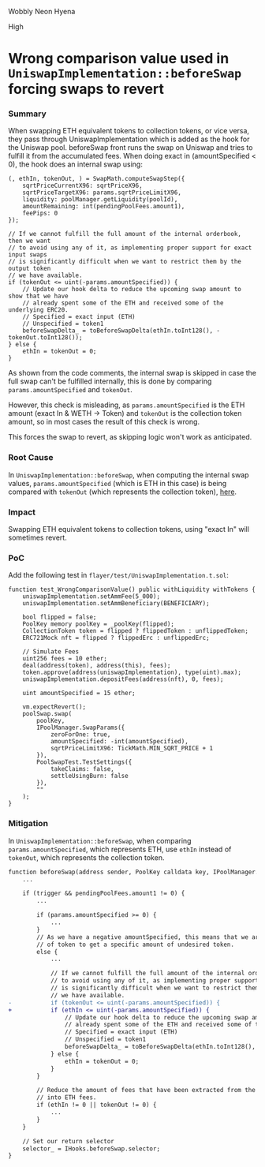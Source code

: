 Wobbly Neon Hyena

High

# Wrong comparison value used in `UniswapImplementation::beforeSwap` forcing swaps to revert

### Summary

When swapping ETH equivalent tokens to collection tokens, or vice versa, they pass through UniswapImplementation which is added as the hook for the Uniswap pool. beforeSwap front runs the swap on Uniswap and tries to fulfill it from the accumulated fees. When doing exact in (amountSpecified < 0), the hook does an internal swap using:
```solidity
(, ethIn, tokenOut, ) = SwapMath.computeSwapStep({
    sqrtPriceCurrentX96: sqrtPriceX96,
    sqrtPriceTargetX96: params.sqrtPriceLimitX96,
    liquidity: poolManager.getLiquidity(poolId),
    amountRemaining: int(pendingPoolFees.amount1),
    feePips: 0
});

// If we cannot fulfill the full amount of the internal orderbook, then we want
// to avoid using any of it, as implementing proper support for exact input swaps
// is significantly difficult when we want to restrict them by the output token
// we have available.
if (tokenOut <= uint(-params.amountSpecified)) {
    // Update our hook delta to reduce the upcoming swap amount to show that we have
    // already spent some of the ETH and received some of the underlying ERC20.
    // Specified = exact input (ETH)
    // Unspecified = token1
    beforeSwapDelta_ = toBeforeSwapDelta(ethIn.toInt128(), -tokenOut.toInt128());
} else {
    ethIn = tokenOut = 0;
}
```
As shown from the code comments, the internal swap is skipped in case the full swap can't be fulfilled internally, this is done by comparing `params.amountSpecified` and `tokenOut`.

However, this check is misleading, as `params.amountSpecified` is the ETH amount (exact In & WETH -> Token) and `tokenOut` is the collection token amount, so in most cases the result of this check is wrong.

This forces the swap to revert, as skipping logic won't work as anticipated.

### Root Cause

In `UniswapImplementation::beforeSwap`, when computing the internal swap values, `params.amountSpecified` (which is ETH in this case) is being compared with `tokenOut` (which represents the collection token), [here](https://github.com/sherlock-audit/2024-08-flayer/blob/main/flayer/src/contracts/implementation/UniswapImplementation.sol#L547).

### Impact

Swapping ETH equivalent tokens to collection tokens, using "exact In" will sometimes revert.

### PoC

Add the following test in `flayer/test/UniswapImplementation.t.sol`:

```solidity
function test_WrongComparisonValue() public withLiquidity withTokens {
    uniswapImplementation.setAmmFee(5_000);
    uniswapImplementation.setAmmBeneficiary(BENEFICIARY);

    bool flipped = false;
    PoolKey memory poolKey = _poolKey(flipped);
    CollectionToken token = flipped ? flippedToken : unflippedToken;
    ERC721Mock nft = flipped ? flippedErc : unflippedErc;

    // Simulate Fees
    uint256 fees = 10 ether;
    deal(address(token), address(this), fees);
    token.approve(address(uniswapImplementation), type(uint).max);
    uniswapImplementation.depositFees(address(nft), 0, fees);

    uint amountSpecified = 15 ether;

    vm.expectRevert();
    poolSwap.swap(
        poolKey,
        IPoolManager.SwapParams({
            zeroForOne: true,
            amountSpecified: -int(amountSpecified),
            sqrtPriceLimitX96: TickMath.MIN_SQRT_PRICE + 1
        }),
        PoolSwapTest.TestSettings({
            takeClaims: false,
            settleUsingBurn: false
        }),
        ""
    );
}
```



### Mitigation

In `UniswapImplementation::beforeSwap`, when comparing `params.amountSpecified`, which represents ETH, use `ethIn` instead of `tokenOut`, which represents the collection token.

```diff
function beforeSwap(address sender, PoolKey calldata key, IPoolManager.SwapParams memory params, bytes calldata hookData) public override onlyByPoolManager returns (bytes4 selector_, BeforeSwapDelta beforeSwapDelta_, uint24 swapFee_) {
    ...

    if (trigger && pendingPoolFees.amount1 != 0) {
        ...

        if (params.amountSpecified >= 0) {
            ...
        }
        // As we have a negative amountSpecified, this means that we are spending any amount
        // of token to get a specific amount of undesired token.
        else {
            ...

            // If we cannot fulfill the full amount of the internal orderbook, then we want
            // to avoid using any of it, as implementing proper support for exact input swaps
            // is significantly difficult when we want to restrict them by the output token
            // we have available.
-           if (tokenOut <= uint(-params.amountSpecified)) {
+           if (ethIn <= uint(-params.amountSpecified)) {
                // Update our hook delta to reduce the upcoming swap amount to show that we have
                // already spent some of the ETH and received some of the underlying ERC20.
                // Specified = exact input (ETH)
                // Unspecified = token1
                beforeSwapDelta_ = toBeforeSwapDelta(ethIn.toInt128(), -tokenOut.toInt128());
            } else {
                ethIn = tokenOut = 0;
            }
        }

        // Reduce the amount of fees that have been extracted from the pool and converted
        // into ETH fees.
        if (ethIn != 0 || tokenOut != 0) {
            ...
        }
    }

    // Set our return selector
    selector_ = IHooks.beforeSwap.selector;
}
```